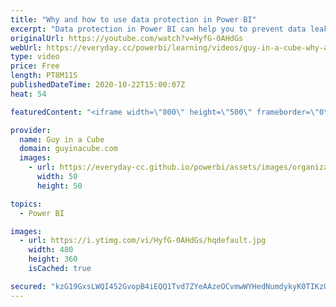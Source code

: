 ```yaml
---
title: "Why and how to use data protection in Power BI"
excerpt: "Data protection in Power BI can help you to prevent data leakage and have confidence in your data approach. Adam explores the data protection capabilities within Power BI using security labels and cloud app security.  Data Protection documentation overview https://docs.microsoft.com/power-bi/admin/service-security-data-protection-overview"
originalUrl: https://youtube.com/watch?v=HyfG-0AHdGs
webUrl: https://everyday.cc/powerbi/learning/videos/guy-in-a-cube-why-and-how-to-use-data-protection-in-power-bi/
type: video
price: Free
length: PT8M11S
publishedDateTime: 2020-10-22T15:00:07Z
heat: 54

featuredContent: "<iframe width=\"800\" height=\"500\" frameborder=\"0\" src=\"https://www.youtube.com/embed/HyfG-0AHdGs\" allow=\"accelerometer; autoplay; encrypted-media; gyroscope; picture-in-picture\" allowfullscreen></iframe>"

provider:
  name: Guy in a Cube
  domain: guyinacube.com
  images:
    - url: https://everyday-cc.github.io/powerbi/assets/images/organizations/guyinacube.com-50x50.jpg
      width: 50
      height: 50

topics:
  - Power BI

images:
  - url: https://i.ytimg.com/vi/HyfG-0AHdGs/hqdefault.jpg
    width: 480
    height: 360
    isCached: true

secured: "kzG19GxsLWQI452GvopB4iEQQ1Tvd7ZYeAAzeOCvmwWYHedNumdykyK0TIKzUHXzCkGoGfFdEjVhwwYer7CkvCLk9jJdYp02wH5YZhNPLhGIeQzZT1OnRy15RwoUsoXX6i2mG/XG/GOMKpFe0tN9v6mjFtanlEEbGY7zHiYebbxTKwK5qTHCxC8tcAZEExYYaA7GEjSKwsPUIvolEUO1lh44eNuA67yGARs+ymY0nVgxMXzIKLP+ctfgjuIhT2t71hknNmFjtTJtwTh6Z8WCjWC9vjUy638mkrutFnCG0AjE4CirqBOJy2p8whXAcp0P3lvwukKKJc0h8ZHPQs6wiy+Cj/RIvvxTi/EmbtKJquwxPaL3n6e3vgTSHyGCmXjthD675DZzwHv+/zKbdDlbf1Yj4+eO0TdtE9NzEfR4PHc=;r07XiN4QPza5ktyTnd1kMg=="
---
```


